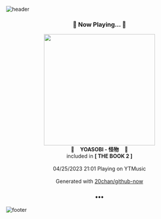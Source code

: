 ![header](https://capsule-render.vercel.app/api?type=wave&height=170&section=header&fontColor=090707&fontAlignX=45&fontAlignY=65&fontSize=100)

<h3 align="center">🎵 Now Playing... 🎵</h3>
<p align="center">
  <a href="https://music.youtube.com/watch?v=k0g04t7ZeSw">
    <img width="300" src="https://lh3.googleusercontent.com/CS9aE9fPqjKPhj2VBlDPhTq15nZquoSIiT9W9AKBwnr_kkSKnTTYnHky1HmMLgtIfHzudKSlfqYU88wi">
  </a>
  <br>
  🎵&nbsp&nbsp&nbsp <b>YOASOBI - 怪物</b> &nbsp&nbsp&nbsp🎵
  <br>
  included in <b>[ THE BOOK 2 ]</b>
  
  <br />
  <br />
  04/25/2023 21:01 Playing on YTMusic
  <br />
  <br />
  Generated with <a href="https://github.com/20chan/github-now">20chan/github-now</a>
</p>

<h3 align="center">•••</h3>

![footer](https://capsule-render.vercel.app/api?type=wave&height=150&section=footer)
